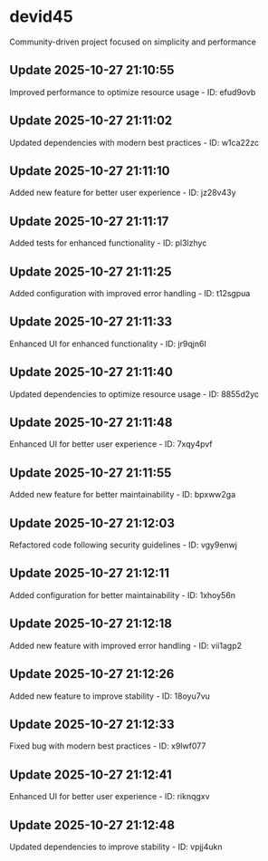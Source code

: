 # devid45
Community-driven project focused on simplicity and performance

## Update 2025-10-27 21:10:55
Improved performance to optimize resource usage - ID: efud9ovb


## Update 2025-10-27 21:11:02
Updated dependencies with modern best practices - ID: w1ca22zc


## Update 2025-10-27 21:11:10
Added new feature for better user experience - ID: jz28v43y


## Update 2025-10-27 21:11:17
Added tests for enhanced functionality - ID: pl3lzhyc


## Update 2025-10-27 21:11:25
Added configuration with improved error handling - ID: t12sgpua


## Update 2025-10-27 21:11:33
Enhanced UI for enhanced functionality - ID: jr9qjn6l


## Update 2025-10-27 21:11:40
Updated dependencies to optimize resource usage - ID: 8855d2yc


## Update 2025-10-27 21:11:48
Enhanced UI for better user experience - ID: 7xqy4pvf


## Update 2025-10-27 21:11:55
Added new feature for better maintainability - ID: bpxww2ga


## Update 2025-10-27 21:12:03
Refactored code following security guidelines - ID: vgy9enwj


## Update 2025-10-27 21:12:11
Added configuration for better maintainability - ID: 1xhoy56n


## Update 2025-10-27 21:12:18
Added new feature with improved error handling - ID: vii1agp2


## Update 2025-10-27 21:12:26
Added new feature to improve stability - ID: 18oyu7vu


## Update 2025-10-27 21:12:33
Fixed bug with modern best practices - ID: x9lwf077


## Update 2025-10-27 21:12:41
Enhanced UI for better user experience - ID: riknqgxv


## Update 2025-10-27 21:12:48
Updated dependencies to improve stability - ID: vpjj4ukn

